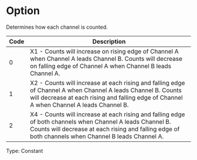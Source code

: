 # Option

Determines how each channel is counted.

| Code | Description                                                                                                                                                                                                      |
| ---- | ---------------------------------------------------------------------------------------------------------------------------------------------------------------------------------------------------------------- |
| 0    | X1 - Counts will increase on rising edge of Channel A when Channel A leads Channel B. Counts will decrease on falling edge of Channel A when Channel B leads Channel A.                                          |
| 1    | X2 - Counts will increase at each rising and falling edge of Channel A when Channel A leads Channel B. Counts will decrease at each rising and falling edge of Channel A when Channel A leads Channel B.         |
| 2    | X4 - Counts will increase at each rising and falling edge of both channels when Channel A leads Channel B. Counts will decrease at each rising and falling edge of both channels when Channel B leads Channel A. |

Type: Constant
